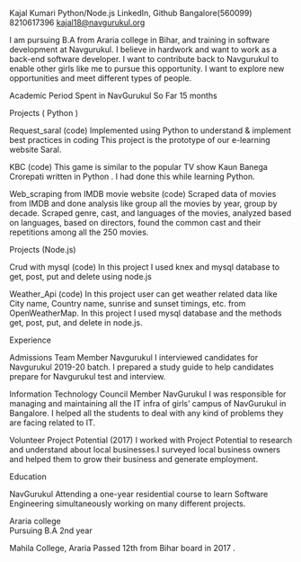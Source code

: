 Kajal Kumari
Python/Node.js
                                                                                                                                                                                                                                        LinkedIn, Github
                                                                                                         Bangalore(560099)
                                                                                                         8210617396
                                                                                                       kajal18@navgurukul.org                                                                                                                             
                                                                                                                                                                                                                                                          
I am pursuing B.A from Araria college in Bihar, and training in software development at Navgurukul. I believe in hardwork and want to work as a  back-end software developer. I want to contribute back to Navgurukul to enable other girls like me to pursue this opportunity. I want to explore new opportunities and meet different types of people.

Academic Period Spent in NavGurukul So Far                                                                      15  months


Projects
( Python )

Request_saral (code)
Implemented using Python to understand & implement best practices in coding This project is the prototype of our e-learning website Saral.


KBC (code)
This game is similar to the popular TV show Kaun Banega Crorepati written in Python . I had done this while learning Python.


Web_scraping from IMDB movie website (code)
Scraped data of movies from IMDB and done analysis like group all the movies by year, group by decade. Scraped genre, cast, and languages of the movies, analyzed based on languages, based on directors, found the common cast and their repetitions among all the 250 movies.


Projects
(Node.js)

Crud with mysql (code)
In this project I used knex and  mysql database to get, post, put and delete using node.js


Weather_Api (code)
In this project user can get weather related data like City name, Country name, sunrise and sunset timings, etc. from OpenWeatherMap. In this project I used mysql database and the methods get, post, put, and delete in node.js. 


Experience

Admissions Team Member
Navgurukul
I interviewed candidates for Navgurukul  2019-20 batch. I prepared a study guide to help candidates prepare for Navgurukul test and interview.



Information Technology Council Member
NavGurukul
I was responsible for managing and maintaining all the IT infra of girls’ campus of NavGurukul in Bangalore. I helped all the students to deal with any kind of problems they are facing related to IT.



Volunteer
Project Potential  (2017)
I worked with Project Potential to research and understand about local businesses.I surveyed  local business owners and  helped them to grow their business and generate employment.   



Education

NavGurukul 
Attending a one-year residential course to learn Software Engineering simultaneously working on many different projects.

Araria college  
Pursuing B.A 2nd year 

Mahila College, Araria
Passed 12th from Bihar board in 2017 .





